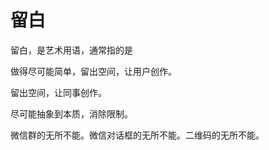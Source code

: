 # 留白

留白，是艺术用语，通常指的是

做得尽可能简单，留出空间，让用户创作。

留出空间，让同事创作。

尽可能抽象到本质，消除限制。

微信群的无所不能。微信对话框的无所不能。二维码的无所不能。